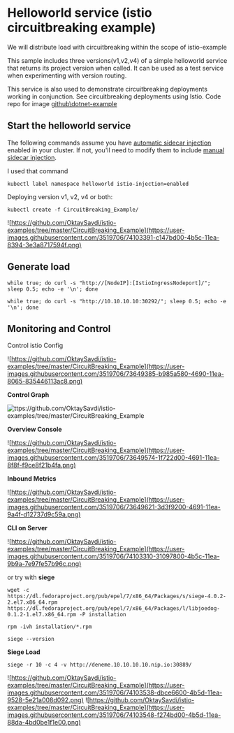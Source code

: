 

# Helloworld service (istio circuitbreaking example)

We will distribute load with circuitbreaking within the scope of istio-example

This sample includes three versions(v1,v2,v4) of a simple helloworld service that returns its project version when called. It can be used as a test service when experimenting with version routing.

This service is also used to demonstrate  circuitbreaking deployments working in conjunction. See  circuitbreaking deployments using Istio. Code repo for image [github\dotnet-example](https://github.com/OktaySavdi/dotnet-example)

## Start the helloworld service

The following commands assume you have [automatic sidecar injection](https://istio.io/docs/setup/additional-setup/sidecar-injection/#automatic-sidecar-injection) enabled in your cluster. If not, you'll need to modify them to include [manual sidecar injection](https://istio.io/docs/setup/additional-setup/sidecar-injection/#manual-sidecar-injection).

I used that command

    kubectl label namespace helloworld istio-injection=enabled

Deploying version v1, v2, v4 or both:

    kubectl create -f CircuitBreaking_Example/
    
![https://github.com/OktaySavdi/istio-examples/tree/master/CircuitBreaking_Example](https://user-images.githubusercontent.com/3519706/74103391-c147bd00-4b5c-11ea-8394-3e3a8717594f.png)



## Generate load

    while true; do curl -s "http://[NodeIP]:[IstioIngressNodeport]/"; sleep 0.5; echo -e '\n'; done
    
    while true; do curl -s "http://10.10.10.10:30292/"; sleep 0.5; echo -e '\n'; done 

## Monitoring and Control

Control istio Config

![https://github.com/OktaySavdi/istio-examples/tree/master/CircuitBreaking_Example](https://user-images.githubusercontent.com/3519706/73649385-b985a580-4690-11ea-8065-835446113ac8.png)

**Control Graph**

![ttps://github.com/OktaySavdi/istio-examples/tree/master/CircuitBreaking_Example](https://user-images.githubusercontent.com/3519706/74125216-b422e080-4be5-11ea-816f-9fbfe0fddce7.png)

**Overview Console**

![https://github.com/OktaySavdi/istio-examples/tree/master/CircuitBreaking_Example](https://user-images.githubusercontent.com/3519706/73649574-1f722d00-4691-11ea-8f8f-f9ce8f21b4fa.png)

**Inbound Metrics**

![https://github.com/OktaySavdi/istio-examples/tree/master/CircuitBreaking_Example](https://user-images.githubusercontent.com/3519706/73649621-3d3f9200-4691-11ea-9a4f-d12737d9c59a.png)

**CLI on Server**

![https://github.com/OktaySavdi/istio-examples/tree/master/CircuitBreaking_Example](https://user-images.githubusercontent.com/3519706/74103310-31097800-4b5c-11ea-9b9a-7e97fe57b96c.png)

or try with **siege**

    wget -c https://dl.fedoraproject.org/pub/epel/7/x86_64/Packages/s/siege-4.0.2-2.el7.x86_64.rpm https://dl.fedoraproject.org/pub/epel/7/x86_64/Packages/l/libjoedog-0.1.2-1.el7.x86_64.rpm -P installation

    rpm -ivh installation/*.rpm

    siege --version

**Siege Load**

    siege -r 10 -c 4 -v http://deneme.10.10.10.10.nip.io:30889/

![https://github.com/OktaySavdi/istio-examples/tree/master/CircuitBreaking_Example](https://user-images.githubusercontent.com/3519706/74103538-dbce6600-4b5d-11ea-9528-5e21a008d092.png)
![https://github.com/OktaySavdi/istio-examples/tree/master/CircuitBreaking_Example](https://user-images.githubusercontent.com/3519706/74103548-f274bd00-4b5d-11ea-88da-4bd0be1f1e00.png)
